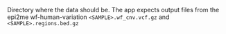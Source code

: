 Directory where the data should be. 
The app expects output files from the epi2me wf-human-variation `<SAMPLE>.wf_cnv.vcf.gz` and `<SAMPLE>.regions.bed.gz`